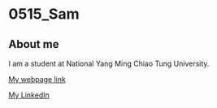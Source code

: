 # 0515_Sam 




## About me

I am a student at National Yang Ming Chiao Tung University. 

[My webpage link](https://venteng.github.io)

[My LinkedIn](linkedin.com/in/young-siang-chang-aa7b81350)
